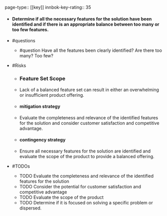 page-type:: [[key]]
innbok-key-rating:: 35
- #### Determine if all the necessary features for the solution have been identified and if there is an appropriate balance between too many or too few features.
- #questions
  - #question Have all the features been clearly identified? Are there too many? Too few?
- #Risks

  - ### Feature Set Scope
  - Lack of a balanced feature set can result in either an overwhelming or insufficient product offering.
  - #### mitigation strategy
  - Evaluate the completeness and relevance of the identified features for the solution and consider customer satisfaction and competitive advantage.
  - #### contingency strategy
  - Ensure all necessary features for the solution are identified and evaluate the scope of the product to provide a balanced offering.
- #TODOs
  - TODO Evaluate the completeness and relevance of the identified features for the solution
  - TODO  Consider the potential for customer satisfaction and competitive advantage
  - TODO Evaluate the scope of the product
  - TODO  Determine if it is focused on solving a specific problem or dispersed.




